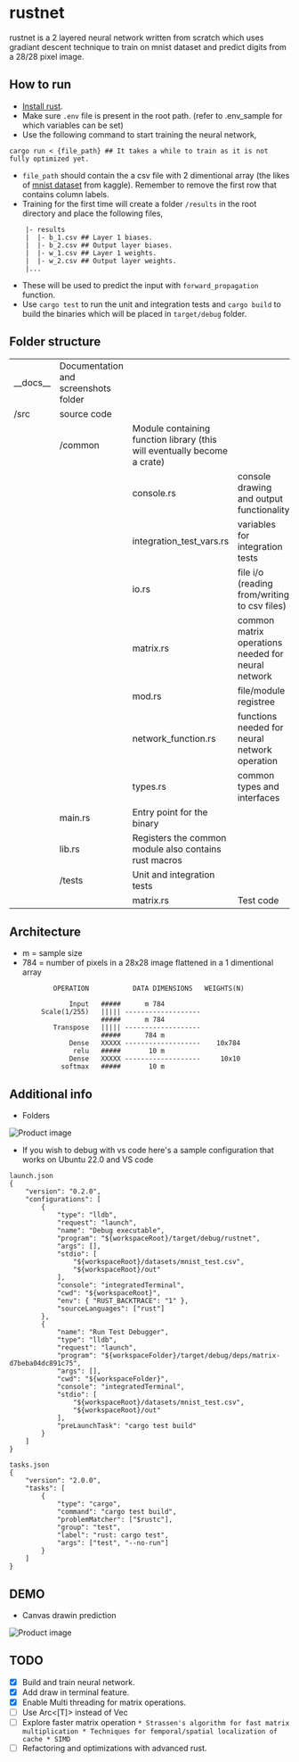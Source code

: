# rustnet
rustnet is a 2 layered neural network written from scratch which uses gradiant descent technique to train on mnist dataset and predict digits from a 28/28 pixel image.

## How to run

* [Install rust](https://www.rust-lang.org/tools/install).
* Make sure `.env` file is present in the root path. (refer to .env_sample for which variables can be set)
* Use the following command to start training the neural network,
```
cargo run < {file_path} ## It takes a while to train as it is not fully optimized yet.
```
* `file_path` should contain the a csv file with 2 dimentional array (the likes of [mnist dataset](https://www.kaggle.com/datasets/oddrationale/mnist-in-csv) from kaggle).
 Remember to remove the first row that contains column labels.
* Training for the first time will create a folder `/results` in the root directory and place the following files,
```
    |- results
    |  |- b_1.csv ## Layer 1 biases.
    |  |- b_2.csv ## Output layer biases.
    |  |- w_1.csv ## Layer 1 weights.
    |  |- w_2.csv ## Output layer weights.
    |...
```
* These will be used to predict the input with `forward_propagation` function.
* Use `cargo test` to run the unit and integration tests and `cargo build` to build the binaries which will be placed in `target/debug` folder. 

## Folder structure
|  |  |  |  |  |
| ------ | ------ | ------ | ------ | ------ |
| \_\_docs\_\_ | Documentation and screenshots folder |  |  |
| /src | source code |  |  |
|  | /common | Module containing function library (this will eventually become a crate) |  |
|  |  | console.rs | console drawing and output functionality |
|  |  | integration_test_vars.rs | variables for integration tests |
|  |  | io.rs | file i/o (reading from/writing to csv files) |
|  |  | matrix.rs | common matrix operations needed for neural network |
|  |  | mod.rs | file/module registree|
|  |  | network_function.rs | functions needed for neural network operation |
|  |  | types.rs | common types and interfaces |
|  | main.rs | Entry point for the binary |  |
|  | lib.rs | Registers the common module also contains rust macros |  |
|  | /tests | Unit and integration tests |  |
|  |  | matrix.rs | Test code |

## Architecture

* m = sample size
* 784 = number of pixels in a 28x28 image flattened in a 1 dimentional array

```
           OPERATION           DATA DIMENSIONS   WEIGHTS(N)

               Input   #####      m 784
        Scale(1/255)   ||||| -------------------                 
                       #####      m 784
           Transpose   ||||| -------------------
                       #####      784 m
               Dense   XXXXX -------------------    10x784
                relu   #####       10 m
               Dense   XXXXX -------------------     10x10
             softmax   #####       10 m
```

## Additional info
* Folders
<picture>
  <img alt="Product image" src="__docs__/folder-structure.png">
</picture>


* If you wish to debug with vs code here's a sample configuration that works on Ubuntu 22.0 and VS code 
```
launch.json
{
    "version": "0.2.0",
    "configurations": [
        {
            "type": "lldb",
            "request": "launch",
            "name": "Debug executable",
            "program": "${workspaceRoot}/target/debug/rustnet",
            "args": [],
            "stdio": [
                "${workspaceRoot}/datasets/mnist_test.csv",
                "${workspaceRoot}/out"
            ],
            "console": "integratedTerminal",
            "cwd": "${workspaceRoot}",
            "env": { "RUST_BACKTRACE": "1" },
            "sourceLanguages": ["rust"]
        },
        {
            "name": "Run Test Debugger",
            "type": "lldb",
            "request": "launch",
            "program": "${workspaceFolder}/target/debug/deps/matrix-d7beba04dc891c75",
            "args": [],
            "cwd": "${workspaceFolder}",
            "console": "integratedTerminal",
            "stdio": [
                "${workspaceRoot}/datasets/mnist_test.csv",
                "${workspaceRoot}/out"
            ],
            "preLaunchTask": "cargo test build"
        }
    ]
}
```
```
tasks.json
{
    "version": "2.0.0",
    "tasks": [
        {
            "type": "cargo",
            "command": "cargo test build",
            "problemMatcher": ["$rustc"],
            "group": "test",
            "label": "rust: cargo test",
            "args": ["test", "--no-run"]
        }
    ]
}
```

## DEMO
* Canvas drawin prediction
<picture>
  <img alt="Product image" src="__docs__/canvas-demo.gif">
</picture>


## TODO
- [x] Build and train neural network.
- [x] Add draw in terminal feature.
- [x] Enable Multi threading for matrix operations.
- [ ] Use Arc<[T]> instead of Vec<T>
- [ ] Explore faster matrix operation
      ```
      * Strassen's algorithm for fast matrix multiplication
      * Techniques for femporal/spatial localization of cache
      * SIMD
      ```
- [ ] Refactoring and optimizations with advanced rust.
